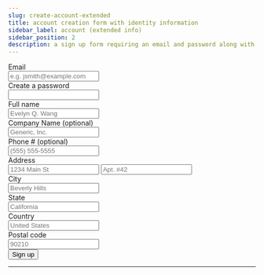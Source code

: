 ```yaml
---
slug: create-account-extended
title: account creation form with identity information
sidebar_label: account (extended info)
sidebar_position: 2
description: a sign up form requiring an email and password along with some identity information - it will POST the input values on submit
---
```


<div class="container margin-vert--xl">
  <div class="row">
    <div class="card col col--12 padding--md">
      <form
        class="card__body"
        method="POST"
        action="/account"
      >
        <div class="row">
          <div class="col col--5 margin-bottom--md">
            <label for="email">Email</label>
            <br/>
            <input
              class="col"
              autocomplete="email"
              id="email"
              name="email"
              placeholder="e.g. jsmith@example.com"
              required
              type="text"
            />
          </div>
        </div>
        <div class="row">
          <div class="col col--5 margin-bottom--lg">
            <label for="password">Create a password</label>
            <br/>
            <input
              class="col"
              autocomplete="new-password"
              id="password"
              name="password"
              required
              type="password"
            />
          </div>
        </div>
        <div class="row">
          <div class="col col--6 margin-bottom--md">
            <label for="full-name">Full name</label>
            <br/>
            <input
              class="col"
              type="text"
              id="full-name"
              name="full-name"
              placeholder="Evelyn Q. Wang"
              required
            />
          </div>
        </div>
        <div class="row">
          <div class="col col--6 margin-bottom--md">
            <label for="company-name">Company Name (optional)</label>
            <br/>
            <input
              class="col"
              type="text"
              id="company-name"
              name="company-name"
              placeholder="Generic, Inc."
              required
            />
          </div>
        </div>
        <div class="row">
          <div class="col col--4 margin-bottom--lg">
            <label for="email">Phone # (optional)</label>
            <br/>
            <input
              class="col"
              type="tel"
              id="phone-number"
              name="phone-number"
              placeholder="(555) 555-5555"
            />
          </div>
        </div>
        <div class="row margin-bottom--lg">
          <div class="col col--6">
            <label for="address">Address</label>
            <br/>
            <input
              class="col margin-bottom--sm"
              type="text"
              id="address"
              name="address"
              placeholder="1234 Main St"
              required
            />
            <input
              class="col"
              type="text"
              id="address-ext"
              name="address-ext"
              placeholder="Apt. #42"
            />
          </div>
        </div>
        <div class="row">
          <div class="col col--5 margin-bottom--md">
            <label for="city">City</label>
            <br/>
            <input
              class="col"
              type="text"
              id="city"
              name="city"
              placeholder="Beverly Hills"
              required
            />
          </div>
          <div class="col col--4 margin-bottom--md">
            <label for="state">State</label>
            <br/>
            <input
              class="col"
              type="text"
              id="state"
              name="state"
              placeholder="California"
              required
            />
          </div>
        </div>
        <div class="row">
          <div class="col col--4 margin-bottom--md">
            <label for="country">Country</label>
            <br/>
            <input
              class="col"
              type="text"
              id="country"
              name="country"
              placeholder="United States"
              required
            />
          </div>
          <div class="col col--2 margin-bottom--lg">
            <label for="postcode">Postal code</label>
            <br/>
            <input
              class="col"
              type="text"
              id="postcode"
              name="postcode"
              placeholder="90210"
              required
            />
          </div>
        </div>
        <div class="row">
          <div class="col col--3">
            <button type="submit" class="col button button--primary">Sign up</button>
          </div>
        </div>
      </form>
    </div>
  </div>
</div>
<hr/>
